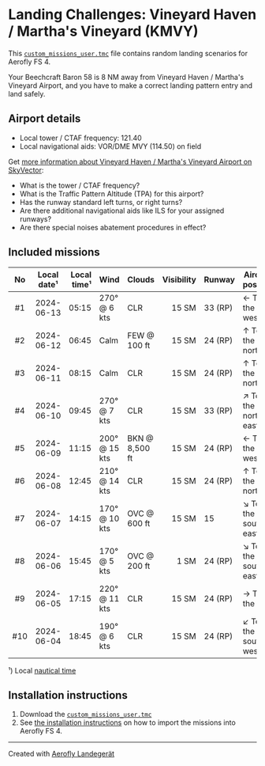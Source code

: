 # Landing Challenges: Vineyard Haven / Martha's Vineyard (KMVY)

This [`custom_missions_user.tmc`](./custom_missions_user.tmc) file contains random landing scenarios for Aerofly FS 4.

Your Beechcraft Baron 58 is 8 NM away from Vineyard Haven / Martha's Vineyard Airport, and you have to make a correct landing pattern entry and land safely.

## Airport details

- Local tower / CTAF frequency: 121.40
- Local navigational aids: VOR/DME MVY (114.50) on field

Get [more information about Vineyard Haven / Martha's Vineyard Airport on SkyVector](https://skyvector.com/airport/KMVY):

- What is the tower / CTAF frequency?
- What is the Traffic Pattern Altitude (TPA) for this airport?
- Has the runway standard left turns, or right turns?
- Are there additional navigational aids like ILS for your assigned runways?
- Are there special noises abatement procedures in effect?

## Included missions

| No  | Local date¹ | Local time¹ | Wind          | Clouds         | Visibility | Runway  | Aircraft position    |
| :-: | ----------- | ----------: | ------------- | -------------- | ---------: | ------- | -------------------- |
| #1  | 2024-06-13  |       05:15 | 270° @ 6 kts  | CLR            |      15 SM | 33 (RP) | ← To the west        |
| #2  | 2024-06-12  |       06:45 | Calm          | FEW @ 100 ft   |      15 SM | 24 (RP) | ↑ To the north       |
| #3  | 2024-06-11  |       08:15 | Calm          | CLR            |      15 SM | 24 (RP) | ↑ To the north       |
| #4  | 2024-06-10  |       09:45 | 270° @ 7 kts  | CLR            |      15 SM | 33 (RP) | ↗ To the north-east |
| #5  | 2024-06-09  |       11:15 | 200° @ 15 kts | BKN @ 8,500 ft |      15 SM | 24 (RP) | ← To the west        |
| #6  | 2024-06-08  |       12:45 | 210° @ 14 kts | CLR            |      15 SM | 24 (RP) | ↑ To the north       |
| #7  | 2024-06-07  |       14:15 | 170° @ 10 kts | OVC @ 600 ft   |      15 SM | 15      | ↘ To the south-east |
| #8  | 2024-06-06  |       15:45 | 170° @ 5 kts  | OVC @ 200 ft   |       1 SM | 24 (RP) | ↘ To the south-east |
| #9  | 2024-06-05  |       17:15 | 220° @ 11 kts | CLR            |      15 SM | 24 (RP) | → To the east        |
| #10 | 2024-06-04  |       18:45 | 190° @ 6 kts  | CLR            |      15 SM | 24 (RP) | ↙ To the south-west |

¹) Local [nautical time](https://en.wikipedia.org/wiki/Nautical_time)

## Installation instructions

1. Download the [`custom_missions_user.tmc`](./custom_missions_user.tmc)
2. See [the installation instructions](https://fboes.github.io/aerofly-missions/docs/generic-installation.html) on how to import the missions into Aerofly FS 4.

---

Created with [Aerofly Landegerät](https://github.com/fboes/aerofly-patterns)
